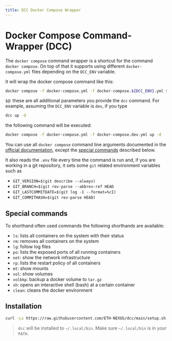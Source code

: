 ```yaml
---
title: DCC Docker Compose Wrapper
---
```


# Docker Compose Command-Wrapper (DCC)

The `docker compose` command wrapper is a shortcut for the command `docker compose`. On top of that it supports using different `docker-compose.yml` files depending on the `DCC_ENV` variable.

It will wrap the docker compose command like this:

```bash
docker compose -f docker-compose.yml -f docker-compose.${DCC_ENV}.yml $@
```

`$@`: these are all additional parameters you provide the `dcc` command. For example, assuming the `DCC_ENV` variable is `dev`, if you type

```bash
dcc up -d
```

the following command will be executed:

```bash
docker compose -f docker-compose.yml -f docker-compose.dev.yml up -d
```

You can use all `docker compose` command line arguments documented in the [official documentation](https://docs.docker.com/compose/reference/), except the [special commands](#special-commands) described below.

It also reads the `.env` file every time the command is run and, if you are working in a git repository, it sets some `git` related environment variables such as

- `GIT_VERSION=$(git describe --always)`
- `GIT_BRANCH=$(git rev-parse --abbrev-ref HEAD`
- `GIT_LASTCOMMITDATE=$(git log -1 --format=%cI)`
- `GIT_COMMITHASH=$(git rev-parse HEAD)`

## Special commands

To shorthand often used commands the following shorthands are available:

- `ls`: lists all containers on the system with their status
- `rm`: removes all containers on the system
- `lg`: follow log files
- `po`: lists the exposed ports of all running containers
- `net`: show the network infrastructure
- `rp`: lists the restart policy of all containers
- `mt`: show mounts
- `vol`: show volumes
- `volbkp`: backup a docker volume to `tar.gz`
- `sh`: opens an interactive shell (bash) at a certain container
- `clean`: cleans the docker environment

## Installation

```bash
curl -Ls https://raw.githubusercontent.com/ETH-NEXUS/dcc/main/setup.sh | sh
```

> `dcc` will be installed to `~/.local/bin`. Make sure `~/.local/bin` is in your `PATH`.
